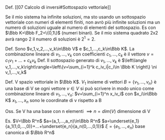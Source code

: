 Def. [[07 Calcolo di inversi#Sottospazio vettoriale]]

Se il mio sistema ha infinite soluzioni, ma sto usando un sottospazio vettoriale con numeri di elementi finiti, non avrò più infinite soluzioni ma un numero di soluzioni uguale al numero di elementi del sottospazio. Es con $\Bbb K=\Bbb F_2=\{0,1\}$ (numeri binari). Se il mio sistema quadrato 2x2 avrà rango 2 il numero di soluzioni è $2^1=2$.

Def. Sono $v_1,v_2,...,v_k\in\Bbb V$ e $c_1,...,c_k\in\Bbb K$. La combinazione lineare di $v_1,...,v_k$ con coefficienti $c_1,...,c_k$ è il vettore $v=c_1v_1+...+c_kv_k$
Def. Il sottospazio generato di $v_1,...,v_k$ è
$\left\langle v_1,...,v_k\right\rangle=\left\{v=\sum_{i=1}^k c_iv_i|c_i\in \Bbb K \right\} \ni v_1,...,v_k$

Def. V spazio vettoriale in $\Bbb K$. $V_1$ insieme di vettori $B=\{v_1,...,v_n\}$ è una base di V se ogni vettore $v\in V$ si può scrivere in modo unico come combinazione lineare di $v_1,...,v_n$:
$v=\sum_{i=1}^n x_iv_i$  con $x_i\in\Bbb K$
$x_1,...,x_n$ sono le coordinate di v rispetto a B

Oss. Se V ha  una base con n elementi $\implies n=dim(V)$   dimensione di V

Es. $V=\Bbb R^n$
$a=(a_1,...,a_n)\in\Bbb R^n$
$a=\underset{e_1}{a_1(1,0,...,0)}+...+\underset{e_n}{a_n(0,...,0,1)}$
$\xi=\{e_1,...,e_n\}$  base canonica di $\Bbb R^n$
 